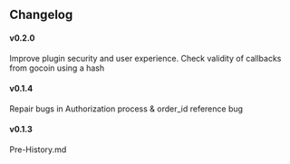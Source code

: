 ## Changelog

#### v0.2.0 
Improve plugin security and user experience.
Check validity of callbacks from gocoin using a hash

#### v0.1.4
Repair bugs in Authorization process & order_id reference bug

#### v0.1.3
Pre-History.md